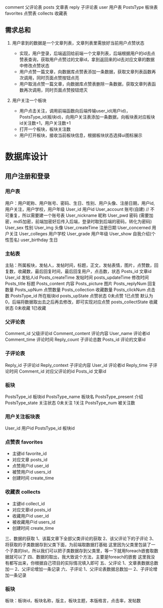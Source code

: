 comment 父评论表
posts 文章表
reply 子评论表
user 用户表
PostsType 板块表
favorites 点赞表
collects 收藏表


## 需求总和
1. 用户拿到的数据是一个文章列表，文章列表里需放好当前用户点赞状态
   - 实现，用户登录，后端返回给前端一个文章列表，后端根据用户的id去点赞表查询，获取用户点赞过的文章id，拿到返回来的id去对应文章的数据中修改点赞状态
   - 用户点赞一篇文章，向数据库点赞表添加一条数据，获取文章列表函数再次调用，同时页面点赞按钮点亮
   - 用户取消点赞一篇文章，向数据库点赞表删除一条数据，获取文章列表函数再次调用，同时页面点赞按钮熄灭

2. 用户关注一个板块
   - 用户点击关注，调用前端函数向后端传输user_id(用户id)，PostsType_id(板块id)，向用户关注表添加一条数据，向板块表对应板块id关注数+1，用户关注数+1
   - 打开一个板块，板块关注数
   - 用户打开板块，接收当前板块信息，根据板块状态选择ui图标展示


# 数据库设计
## 用户注册和登录
### 用户表
用户：用户昵称、用户账号、密码、生日、性别、用户头像、注册日期，用户id,用户关注，用户学校，用户年级
User_id 用户id
User_account 账号(自建) // 不可重复，所以需要建一个账号表
User_nickname 昵称
User_pwd 密码 (需要加密，md5加密，前端加密好后传入后端，登录时取到后端的密码，转化为密码)
User_sex 性别
User_img 头像
User_createTime 注册日期
User_concerned 用户关注 <!-- 关注表 -->
User_colleges 用户学校
User_grade 用户年级
User_show 自我介绍(个性签名)
user_birthday 生日


### 主帖表
主贴：所属板块，发帖人，发帖时间，标题，正文，发帖表情，图片，点赞数，回复数，收藏数，最后回复时间，最后回复用户，点击数，状态
Posts_id 文章id
User_id 发帖人id
Posts_createTime 发帖时间
posts_updateTime 修改时间
Posts_title 标题
Posts_content  内容
Posts_picture 图片
Posts_replyNum 回复数量
Posts_upNum 点赞数量
Posts_collection 收藏数量
Posts_clickNum 点击数
PostsType_id 所在板块id
posts_upState 点赞状态 0未点赞 1已点赞 默认为0，后端将数据取出去之后再去修改，即可实现对应点赞
posts_collectState 收藏状态 0未收藏 1已收藏

### 父评论表
Comment_id 父级评论id
Comment_content 评论内容
User_name 评论者id
Comment_time 评论时间
Reply_count 子评论总数
Posts_id 评论的文章id

### 子评论表
Reply_id 子评论id
Reply_context 子评论内容
User_id 评论者id
Reply_time 子评论时间
Comment_id 对应父评论的id
Posts_id 文章id


### 板块
PostsType_id 板块id
PostsType_name 板块名
PostsType_present 介绍
PostsType_state 关注状态 0未关注 1关注
PostsType_num 被关注数

### 用户关注板块表
User_id 用户id
PostsType_id 板块id




### 点赞表 favorites
 - 主键id favorite_id
 - 对应文章 posts_id
 - 点赞用户id user_id
 - 被赞用户id users_id
 - 创建时间 create_time

### 收藏表 collects
 - 主键id collect_id
 - 对应文章id posts_id
 - 收藏用户id user_id
 - 被收藏用户id users_id
 - 创建时间 create_time

三、数据的获取
1、该篇文章下全部父类评论的获取
2、该父评论下的子评论
3、将获取的子类数据存到父类下面，为前端取数据打基础
这里因为父类里包装了一个子类的list，所以我们可以把子类数据存到父类里，等一下就用foreach嵌套取数据就可以了
四、数据的取出，我大致说个方法，主要是foreach的嵌套
这里我没有都写出来，你根据自己项目的实际情况填入即可
五、父评论
1、文章表数据总数加一
2、父评论增加一条记录
六、子评论
1、父评论表数据总数加一
2、子评论增加一条记录



### 板块
板块：板块id，板块名称，版主，板块主题，本版格言，点击率，发帖数